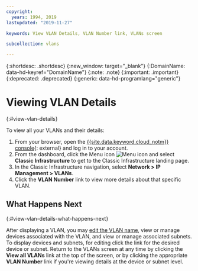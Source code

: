 ```yaml
---
copyright:
  years: 1994, 2019
lastupdated: "2019-11-27"

keywords: View VLAN Details, VLAN Number link, VLANs screen

subcollection: vlans

---
```


{:shortdesc: .shortdesc}
{:new_window: target="_blank"}
{:DomainName: data-hd-keyref="DomainName"}
{:note: .note}
{:important: .important}
{:deprecated: .deprecated}
{:generic: data-hd-programlang="generic"}

# Viewing VLAN Details
{:#view-vlan-details}

To view all your VLANs and their details:

1. From your browser, open the [{{site.data.keyword.cloud_notm}} console](https://{DomainName}/){: external} and log in to your account.
1. From the dashboard, click the Menu icon ![Menu icon](../../icons/icon_hamburger.svg) and select **Classic Infrastructure** to get to the Classic Infrastructure landing page.
1. In the Classic Infrastructure navigation, select **Network > IP Management > VLANs**.
1. Click the **VLAN Number** link to view more details about that specific VLAN.

## What Happens Next
{:#view-vlan-details-what-happens-next}

After displaying a VLAN, you may [edit the VLAN name](/docs/vlans?topic=vlans-edit-vlan-name), view or manage devices associated with the VLAN, and view or manage associated subnets. To display devices and subnets, for editing click the link for the desired device or subnet. Return to the VLANs screen at any time by clicking the **View all VLANs** link at the top of the screen, or by clicking the appropriate **VLAN Number** link if you're viewing details at the device or subnet level.
